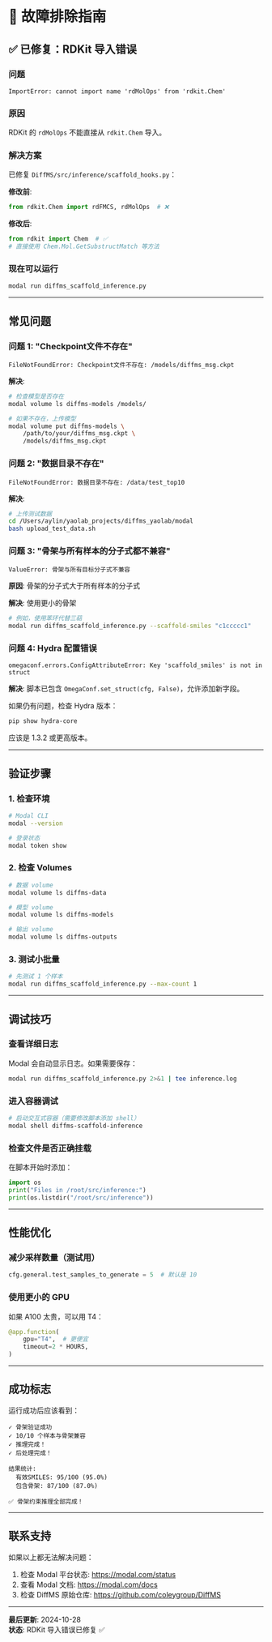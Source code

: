 # 🔧 故障排除指南

## ✅ 已修复：RDKit 导入错误

### 问题
```
ImportError: cannot import name 'rdMolOps' from 'rdkit.Chem'
```

### 原因
RDKit 的 `rdMolOps` 不能直接从 `rdkit.Chem` 导入。

### 解决方案
已修复 `DiffMS/src/inference/scaffold_hooks.py`：

**修改前**:
```python
from rdkit.Chem import rdFMCS, rdMolOps  # ❌
```

**修改后**:
```python
from rdkit import Chem  # ✅
# 直接使用 Chem.Mol.GetSubstructMatch 等方法
```

### 现在可以运行

```bash
modal run diffms_scaffold_inference.py
```

---

## 常见问题

### 问题 1: "Checkpoint文件不存在"

```
FileNotFoundError: Checkpoint文件不存在: /models/diffms_msg.ckpt
```

**解决**:
```bash
# 检查模型是否存在
modal volume ls diffms-models /models/

# 如果不存在，上传模型
modal volume put diffms-models \
    /path/to/your/diffms_msg.ckpt \
    /models/diffms_msg.ckpt
```

### 问题 2: "数据目录不存在"

```
FileNotFoundError: 数据目录不存在: /data/test_top10
```

**解决**:
```bash
# 上传测试数据
cd /Users/aylin/yaolab_projects/diffms_yaolab/modal
bash upload_test_data.sh
```

### 问题 3: "骨架与所有样本的分子式都不兼容"

```
ValueError: 骨架与所有目标分子式不兼容
```

**原因**: 骨架的分子式大于所有样本的分子式

**解决**: 使用更小的骨架
```bash
# 例如，使用苯环代替三萜
modal run diffms_scaffold_inference.py --scaffold-smiles "c1ccccc1"
```

### 问题 4: Hydra 配置错误

```
omegaconf.errors.ConfigAttributeError: Key 'scaffold_smiles' is not in struct
```

**解决**: 脚本已包含 `OmegaConf.set_struct(cfg, False)`，允许添加新字段。

如果仍有问题，检查 Hydra 版本：
```bash
pip show hydra-core
```

应该是 1.3.2 或更高版本。

---

## 验证步骤

### 1. 检查环境

```bash
# Modal CLI
modal --version

# 登录状态
modal token show
```

### 2. 检查 Volumes

```bash
# 数据 volume
modal volume ls diffms-data

# 模型 volume
modal volume ls diffms-models

# 输出 volume
modal volume ls diffms-outputs
```

### 3. 测试小批量

```bash
# 先测试 1 个样本
modal run diffms_scaffold_inference.py --max-count 1
```

---

## 调试技巧

### 查看详细日志

Modal 会自动显示日志。如果需要保存：

```bash
modal run diffms_scaffold_inference.py 2>&1 | tee inference.log
```

### 进入容器调试

```bash
# 启动交互式容器（需要修改脚本添加 shell）
modal shell diffms-scaffold-inference
```

### 检查文件是否正确挂载

在脚本开始时添加：

```python
import os
print("Files in /root/src/inference:")
print(os.listdir("/root/src/inference"))
```

---

## 性能优化

### 减少采样数量（测试用）

```python
cfg.general.test_samples_to_generate = 5  # 默认是 10
```

### 使用更小的 GPU

如果 A100 太贵，可以用 T4：

```python
@app.function(
    gpu="T4",  # 更便宜
    timeout=2 * HOURS,
)
```

---

## 成功标志

运行成功后应该看到：

```
✓ 骨架验证成功
✓ 10/10 个样本与骨架兼容
✓ 推理完成！
✓ 后处理完成！

结果统计:
  有效SMILES: 95/100 (95.0%)
  包含骨架: 87/100 (87.0%)

✅ 骨架约束推理全部完成！
```

---

## 联系支持

如果以上都无法解决问题：

1. 检查 Modal 平台状态: https://modal.com/status
2. 查看 Modal 文档: https://modal.com/docs
3. 检查 DiffMS 原始仓库: https://github.com/coleygroup/DiffMS

---

**最后更新**: 2024-10-28  
**状态**: RDKit 导入错误已修复 ✅


